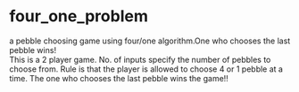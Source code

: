 # four_one_problem
a pebble choosing game using four/one algorithm.One who chooses the last pebble wins!  
This is a 2 player game.
No. of inputs specify the number of pebbles to choose from.
Rule is that the player is allowed to choose 4 or 1 pebble at a time.
The one who chooses the last pebble wins the game!!